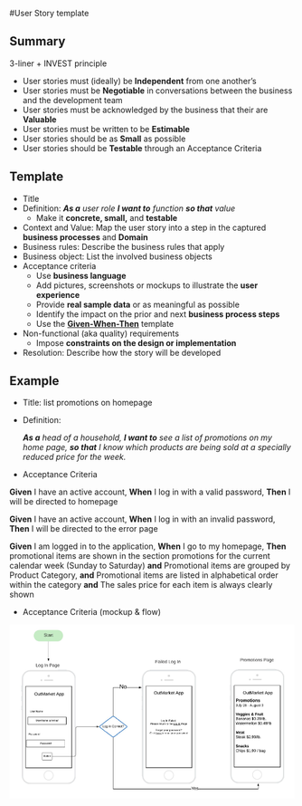 #User Story template

## Summary
3-liner + INVEST principle
- User stories must (ideally) be **Independent** from
one another’s
- User stories must be **Negotiable** in conversations between the business and the development team
- User stories must be acknowledged by the business that their are **Valuable**
- User stories must be written to be **Estimable**
- User stories should be as **Small** as possible
- User stories should be **Testable** through an Acceptance Criteria

## Template

- Title
- Definition: _**As a** user role **I want to** function **so that** value_
    - Make it **concrete, small,** and **testable**
- Context and Value: Map the user story into a step in the captured **business processes** and **Domain**
- Business rules: Describe the business rules that apply
- Business object: List the involved business objects
- Acceptance criteria
    - Use **business language**
    - Add pictures, screenshots or mockups to illustrate the **user experience**
    - Provide **real sample data** or as meaningful as possible
    - Identify the impact on the prior and next **business process steps**
    - Use the [**Given-When-Then**](https://www.agilealliance.org/glossary/gwt) template
- Non-functional (aka quality) requirements
    - Impose **constraints on the design or implementation**
- Resolution: Describe how the story will be developed

## Example

- Title: list promotions on homepage
- Definition:

    _**As a** head of a household,
    **I want to** see a list of promotions on my home page,
    **so that** I know which products are being sold at a specially reduced price for the week._
- Acceptance Criteria

**Given** I have an active account,
**When** I log in with a valid password,
**Then** I will be directed to homepage

**Given** I have an active account,
**When** I log in with an invalid password,
**Then** I will be directed to the error page

**Given** I am logged in to the application,
**When** I go to my homepage,
**Then** promotional items are shown in the section promotions for the current calendar week (Sunday to Saturday)
**and** Promotional items are grouped by Product Category,
**and** Promotional items are listed in alphabetical order within the category
**and** The sales price for each item is always clearly shown

- Acceptance Criteria (mockup & flow)

![mockup and flow screen sample](images\MockupAndFlow.png)
